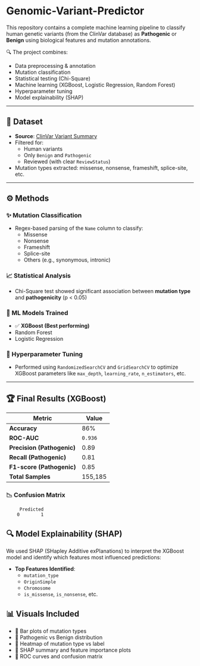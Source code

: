 # Genomic-Variant-Predictor

This repository contains a complete machine learning pipeline to classify human genetic variants (from the ClinVar database) as **Pathogenic** or **Benign** using biological features and mutation annotations.

🔍 The project combines:
- Data preprocessing & annotation
- Mutation classification
- Statistical testing (Chi-Square)
- Machine learning (XGBoost, Logistic Regression, Random Forest)
- Hyperparameter tuning
- Model explainability (SHAP)

---

## 📂 Dataset

- **Source**: [ClinVar Variant Summary](https://ftp.ncbi.nlm.nih.gov/pub/clinvar/tab_delimited/variant_summary.txt.gz)
- Filtered for:
  - Human variants
  - Only `Benign` and `Pathogenic`
  - Reviewed (with clear `ReviewStatus`)
- Mutation types extracted: missense, nonsense, frameshift, splice-site, etc.

---

## ⚙️ Methods

### ✨ Mutation Classification
- Regex-based parsing of the `Name` column to classify:
  - Missense
  - Nonsense
  - Frameshift
  - Splice-site
  - Others (e.g., synonymous, intronic)

### 📈 Statistical Analysis
- Chi-Square test showed significant association between **mutation type** and **pathogenicity** (p < 0.05)

### 🤖 ML Models Trained
- ✅ **XGBoost (Best performing)**
- Random Forest
- Logistic Regression

### 🔧 Hyperparameter Tuning
- Performed using `RandomizedSearchCV` and `GridSearchCV` to optimize XGBoost parameters like `max_depth`, `learning_rate`, `n_estimators`, etc.

---

## 🏆 Final Results (XGBoost)

| Metric                | Value     |
|-----------------------|-----------|
| **Accuracy**          | 86%       |
| **ROC-AUC**           | `0.936`   |
| **Precision (Pathogenic)** | 0.89 |
| **Recall (Pathogenic)**    | 0.81 |
| **F1-score (Pathogenic)**  | 0.85 |
| **Total Samples**     | 155,185   |

### 📉 Confusion Matrix
         Predicted
        0        1

## 🔍 Model Explainability (SHAP)

We used SHAP (SHapley Additive exPlanations) to interpret the XGBoost model and identify which features most influenced predictions:

- **Top Features Identified**:
  - `mutation_type`
  - `OriginSimple`
  - `Chromosome`
  - `is_missense`, `is_nonsense`, etc.

## 📊 Visuals Included

- 📌 Bar plots of mutation types
- 📌 Pathogenic vs Benign distribution
- 📌 Heatmap of mutation type vs label
- 📌 SHAP summary and feature importance plots
- 📌 ROC curves and confusion matrix

